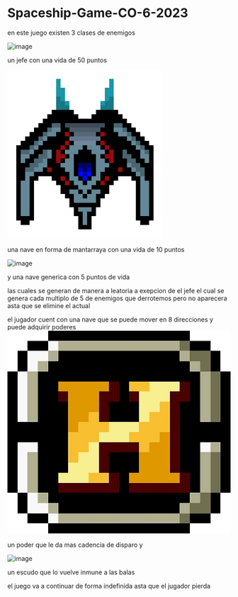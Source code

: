 # Spaceship-Game-CO-6-2023
en este juego existen 3 clases de enemigos 

![image](https://github.com/CarlosDiazD/Spaceship-Game-CO-6-2023/assets/139479569/444a51ca-d68d-4109-9993-47ff4a597170)

un jefe con una vida de 50 puntos 

![image](https://github.com/CarlosDiazD/Spaceship-Game-CO-6-2023/blob/main/game/assets/Enemy/enemy_2.png)

una nave en forma de mantarraya con una vida de 10 puntos

![image](https://github.com/CarlosDiazD/Spaceship-Game-CO-6-2023/blob/main/game/assets/Enemy/enemy_1.png)

y una nave generica con 5 puntos de vida

las cuales se generan de manera a leatoria a exepcion de el jefe el cual se genera cada multiplo de 5 de enemigos que derrotemos pero no aparecera asta que se elimine el actual

el jugador cuent con una nave que se puede mover en 8 direcciones y puede adquirir poderes 
![image](https://github.com/CarlosDiazD/Spaceship-Game-CO-6-2023/blob/main/game/assets/Other/Hevy.jpg)

un poder que le da mas cadencia de disparo y 

![image](https://github.com/CarlosDiazD/Spaceship-Game-CO-6-2023/blob/main/game/assets/Other/shield.png)

un escudo que lo vuelve inmune a las balas

el juego va a continuar de forma indefinida asta que el jugador pierda

